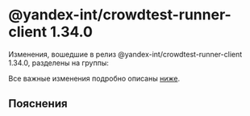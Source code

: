 # @yandex-int/crowdtest-runner-client 1.34.0

<!-- ЧЕЛОВЕЧЕСКОЕ ВСТУПЛЕНИЕ -->

Изменения, вошедшие в релиз @yandex-int/crowdtest-runner-client 1.34.0, разделены на группы:

Все важные изменения подробно описаны [ниже](#Пояснения).

## Пояснения

